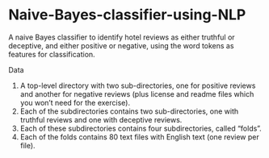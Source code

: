 # Naive-Bayes-classifier-using-NLP
A naive Bayes classifier to identify hotel reviews as either truthful or deceptive, and either positive or negative, using the word tokens as features for classification.

Data
1. A top-level directory with two sub-directories, one for positive reviews and another for negative reviews (plus license and readme files which you won’t need for the exercise).
2. Each of the subdirectories contains two sub-directories, one with truthful reviews and one with deceptive reviews.
3. Each of these subdirectories contains four subdirectories, called “folds”.
4. Each of the folds contains 80 text files with English text (one review per file).

